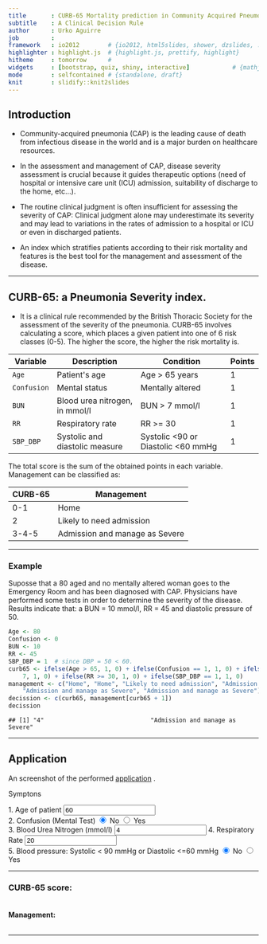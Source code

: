 ```yaml
---
title       : CURB-65 Mortality prediction in Community Acquired Pneumonia
subtitle    : A Clinical Decision Rule
author      : Urko Aguirre
job         : 
framework   : io2012        # {io2012, html5slides, shower, dzslides, ...}
highlighter : highlight.js  # {highlight.js, prettify, highlight}
hitheme     : tomorrow      # 
widgets     : [bootstrap, quiz, shiny, interactive]            # {mathjax, quiz, bootstrap}
mode        : selfcontained # {standalone, draft}
knit        : slidify::knit2slides
---
```


## Introduction 

* Community-acquired pneumonia (CAP) is the leading cause of death from infectious disease in the world and is a major burden on healthcare resources. 

* In the assessment and management of CAP, disease severity assessment is crucial because it guides therapeutic options (need of hospital or intensive care unit (ICU) admission, suitability of discharge to the  home, etc...).

*  The routine clinical judgment is often insufficient for assessing the severity of CAP: Clinical judgment alone may underestimate its severity and may lead to variations in the rates of admission to a hospital or ICU or even in discharged patients.

* An index which stratifies patients according to their risk mortality and features is the best tool for the management and assessment of the disease. 

--- 

## CURB-65: a Pneumonia Severity index. 

* It is a clinical rule recommended by the British Thoracic Society for the assessment of the severity of the pneumonia. CURB-65 involves calculating a score, which places a given patient into one of 6 risk classes (0-5). The higher the score, the higher the risk mortality is. 

| Variable           |  Description                    |     Condition                        |   Points  
|--------------------|---------------------------------|--------------------------------------|--------------
| `Age`              | Patient's age                   |    Age > 65 years                    |       1       |                    |                                 |                                      |
| `Confusion`        | Mental status                   |    Mentally altered                  |       1       |                    |                                 |                                      |
| `BUN`              | Blood urea nitrogen, in mmol/l  |    BUN > 7 mmol/l                    |       1       |                    |                                 |                                      |
| `RR`               | Respiratory rate                |    RR >= 30                          |       1       |                    |                                 |                                      |
| `SBP_DBP`          | Systolic and diastolic measure  |    Systolic <90 or Diastolic <60 mmHg|       1       |                                          

The total score is the sum of the obtained points in each variable. Management can be classified as:

| CURB-65            |  Management                     |   
|--------------------|---------------------------------|
| 0-1                | Home                            |                                           
| 2                  | Likely to need admission        |             
| 3-4-5              | Admission and manage as Severe  |    


---- 
### Example 
Suposse that a 80 aged and no mentally altered woman goes to the Emergency Room and has been diagnosed with CAP. Physicians have performed some tests in order to determine the severity of the disease. Results indicate that: a BUN = 10 mmol/l,  RR = 45 and diastolic pressure of 50.

```r
Age <- 80
Confusion <- 0
BUN <- 10
RR <- 45
SBP_DBP = 1  # since DBP = 50 < 60.
curb65 <- ifelse(Age > 65, 1, 0) + ifelse(Confusion == 1, 1, 0) + ifelse(BUN > 
    7, 1, 0) + ifelse(RR >= 30, 1, 0) + ifelse(SBP_DBP == 1, 1, 0)
management <- c("Home", "Home", "Likely to need admission", "Admission and manage as Severe", 
    "Admission and manage as Severe", "Admission and manage as Severe")
decission <- c(curb65, management[curb65 + 1])
decission
```

```
## [1] "4"                              "Admission and manage as Severe"
```


---- 

## Application
An screenshot of the performed [application](https://ggdrq.shinyapps.io/ProjectDef/) . 

<div class="container-fluid">
  <div class="row-fluid">
    <div class="span4">
      <form class="well">
        <p>Symptons</p>
        <div>
          <label class="control-label" for="Age">1. Age of patient</label>
          <input id="Age" type="slider" name="Age" value="60" class="jslider" data-from="0" data-to="110" data-step="1" data-skin="plastic" data-round="FALSE" data-locale="us" data-format="#,##0.#####" data-smooth="FALSE"/>
        </div>
        <div id="Confusion" class="control-group shiny-input-radiogroup">
          <label class="control-label" for="Confusion">2. Confusion (Mental Test)</label>
          <label class="radio">
            <input type="radio" name="Confusion" id="Confusion1" value="N" checked="checked"/>
            <span>No</span>
          </label>
          <label class="radio">
            <input type="radio" name="Confusion" id="Confusion2" value="Y"/>
            <span>Yes</span>
          </label>
        </div>
        <label for="BUN">3. Blood Urea Nitrogen (mmol/l)</label>
        <input id="BUN" type="number" value="4" min="0"/>
        <label for="RR">4. Respiratory Rate</label>
        <input id="RR" type="number" value="20" min="0"/>
        <div id="SBP_DBP" class="control-group shiny-input-radiogroup">
          <label class="control-label" for="SBP_DBP">5. Blood pressure: Systolic &lt; 90 mmHg or Diastolic &lt;=60 mmHg</label>
          <label class="radio">
            <input type="radio" name="SBP_DBP" id="SBP_DBP1" value="N" checked="checked"/>
            <span>No</span>
          </label>
          <label class="radio">
            <input type="radio" name="SBP_DBP" id="SBP_DBP2" value="Y"/>
            <span>Yes</span>
          </label>
        </div>
        <hr/>
      </form>
    </div>
    <div class="span8">
      <h3>CURB-65 score:</h3>
      <pre id="val" class="shiny-text-output"></pre>
      <h4>Management:</h4>
      <pre id="management" class="shiny-text-output"></pre>
    </div>
  </div>
</div> 


--- 


